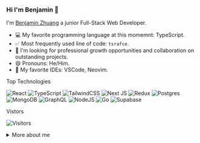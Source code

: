 ### Hi I'm Benjamin 👋

I'm [Benjamin Zhuang](https://benjaminzhuang.com/) a junior Full-Stack Web Developer.

<!-- 📮 Reach me out! -->

- 💻 My favorite programming language at this momemnt: TypeScript.
- ✅ Most frequently used line of code: `tsrafce`.
- 🎈 I'm looking for professional growth opportunities and collaboration on outstanding projects.
- 😄 Pronouns: He/Him.
- 📝 My favorite IDEs: VSCode, Neovim.

<!-- separator -->
Top Technologies

![React](https://img.shields.io/badge/react-%2320232a.svg?style=for-the-badge&logo=react&logoColor=%2361DAFB) ![TypeScript](https://img.shields.io/badge/typescript-%23007ACC.svg?style=for-the-badge&logo=typescript&logoColor=white) ![TailwindCSS](https://img.shields.io/badge/tailwindcss-%2338B2AC.svg?style=for-the-badge&logo=tailwind-css&logoColor=white) ![Next JS](https://img.shields.io/badge/Next-black?style=for-the-badge&logo=next.js&logoColor=white) ![Redux](https://img.shields.io/badge/redux-%23593d88.svg?style=for-the-badge&logo=redux&logoColor=white) ![Postgres](https://img.shields.io/badge/postgres-%23316192.svg?style=for-the-badge&logo=postgresql&logoColor=white) ![MongoDB](https://img.shields.io/badge/MongoDB-%234ea94b.svg?style=for-the-badge&logo=mongodb&logoColor=white) ![GraphQL](https://img.shields.io/badge/-GraphQL-E10098?style=for-the-badge&logo=graphql&logoColor=white) ![NodeJS](https://img.shields.io/badge/node.js-6DA55F?style=for-the-badge&logo=node.js&logoColor=white) ![Go](https://img.shields.io/badge/go-%2300ADD8.svg?style=for-the-badge&logo=go&logoColor=white) ![Supabase](https://img.shields.io/badge/Supabase-3ECF8E?style=for-the-badge&logo=supabase&logoColor=white)


<!-- separator -->
Vistors

![Visitors](https://api.visitorbadge.io/api/visitors?path=https%3A%2F%2Fgithub.com%2FBenjaminnnnnn%2Fbenjaminnnnnn&countColor=%23263759)

<details>
<summary>More about me</summary>

#### Code Stats
<!--START_SECTION:waka-->

```txt
TypeScript   0 secs          ▓░░░░░░░░░░░░░░░░░░░░░░░░   03.03 %
Rust         0 secs          ▓░░░░░░░░░░░░░░░░░░░░░░░░   02.27 %
```

<!--END_SECTION:waka-->

#### Github Stats
![benjaminnnnnn's github stats](https://github-readme-stats.vercel.app/api?username=benjaminnnnnn&hide=contribs,prs)
</details>
